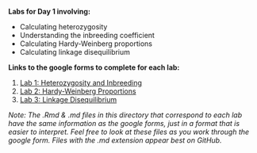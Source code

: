**Labs for Day 1 involving:**
* Calculating heterozygosity
* Understanding the inbreeding coefficient
* Calculating Hardy-Weinberg proportions
* Calculating linkage disequilibrium

**Links to the google forms to complete for each lab:**
1. [Lab 1: Heterozygosity and Inbreeding](https://forms.gle/6mLWDx7Szf7p5mC7A)
2. [Lab 2: Hardy-Weinberg Proportions](https://forms.gle/nhZ5CkfEk684mYC29)
3. [Lab 3: Linkage Disequilibrium](https://forms.gle/rNddnwH4HB5MGPGu5)

*Note: The .Rmd & .md files in this directory that correspond to each lab have the same information as the google forms, just in a format that is easier to interpret. Feel free to look at these files as you work through the google form. Files with the .md extension appear best on GitHub.*
